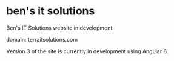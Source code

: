# ben's it solutions
Ben's IT Solutions website in development.

domain: terraitsolutions.com


Version 3 of the site is currently in development using Angular 6.

